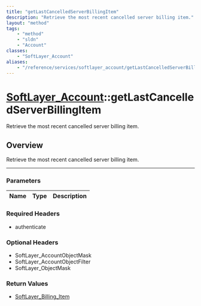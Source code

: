 ```yaml
---
title: "getLastCancelledServerBillingItem"
description: "Retrieve the most recent cancelled server billing item."
layout: "method"
tags:
    - "method"
    - "sldn"
    - "Account"
classes:
    - "SoftLayer_Account"
aliases:
    - "/reference/services/softlayer_account/getLastCancelledServerBillingItem"
---
```

# [SoftLayer_Account](/reference/services/SoftLayer_Account)::getLastCancelledServerBillingItem


Retrieve the most recent cancelled server billing item.


## Overview 
Retrieve the most recent cancelled server billing item.

-----

### Parameters 
|Name | Type | Description |
| --- | --- | --- |


### Required Headers
* authenticate


### Optional Headers
* SoftLayer_AccountObjectMask
* SoftLayer_AccountObjectFilter
* SoftLayer_ObjectMask

### Return Values
* <a href='/reference/datatypes/SoftLayer_Billing_Item'>SoftLayer_Billing_Item </a>




